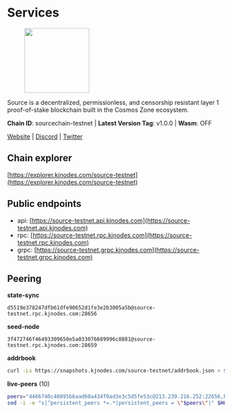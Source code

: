 # Services

<figure><img src="https://raw.githubusercontent.com/kj89/testnet_manuals/main/pingpub/logos/source.png" width="150" alt=""><figcaption></figcaption></figure>

Source is a decentralized, permissionless, and censorship resistant layer 1 proof-of-stake blockchain built in the Cosmos Zone ecosystem.

**Chain ID**: sourcechain-testnet | **Latest Version Tag**: v1.0.0 | **Wasm**: OFF

[Website](https://www.sourceprotocol.io/) | [Discord](https://discord.io/SourceProtocol) | [Twitter](https://www.twitter.com/sourceprotocol_)




## Chain explorer
[https://explorer.kjnodes.com/source-testnet](https://explorer.kjnodes.com/source-testnet)

## Public endpoints

* api: [https://source-testnet.api.kjnodes.com](https://source-testnet.api.kjnodes.com)
* rpc: [https://source-testnet.rpc.kjnodes.com](https://source-testnet.rpc.kjnodes.com)
* grpc: [https://source-testnet.grpc.kjnodes.com](https://source-testnet.grpc.kjnodes.com)

## Peering

**state-sync**

```text
d5519e378247dfb61dfe90652d1fe3e2b3005a5b@source-testnet.rpc.kjnodes.com:28656
```

**seed-node**

```text
3f472746f46493309650e5a033076689996c8881@source-testnet.rpc.kjnodes.com:28659
```

**addrbook**
```bash
curl -Ls https://snapshots.kjnodes.com/source-testnet/addrbook.json > $HOME/.source/config/addrbook.json
```

**live-peers** (10)
```bash
peers="4466740c40895b6aad60a434f0ad3e3c5d5fe53c@213.239.216.252:22656,bdf9b6ad38b803358e7fd99f35b14795ebcd8144@190.2.155.67:29656,b24ae5d099d5564a227aa7b1a8278293b8db0cfa@185.255.131.27:26656,03d324b03078e3bd38c7c7550988362d11106ce4@135.181.198.246:26656,5755422056c55063f76e4dd0c4245904640ec34b@135.181.149.90:26656,db69700d8b0c277183ab1ec34d79a083c2578d32@65.21.145.209:26656,8b75c926d4060560dbbead7d8b0300b7b411ff9b@5.252.193.133:26656,d5519e378247dfb61dfe90652d1fe3e2b3005a5b@65.109.68.190:28656,d0bf1f313c3fe5d9e890f7754950238493497211@62.171.178.217:26656,c11b85deb59574812a7e6b9d6181df36bef15d2f@65.108.105.48:27656"
sed -i -e "s|^persistent_peers *=.*|persistent_peers = \"$peers\"|" $HOME/.source/config/config.toml
```
